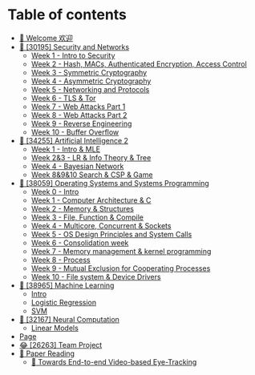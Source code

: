 # Table of contents

* [👋 Welcome 欢迎](README.md)
* [🔐 \[30195\] Security and Networks](30195-security-and-networks/README.md)
  * [Week 1 - Intro to Security](30195-security-and-networks/week-1-intro-to-security.md)
  * [Week 2 - Hash, MACs, Authenticated Encryption, Access Control](30195-security-and-networks/week-2-hash-macs-authenticated-encryption-access-control.md)
  * [Week 3 - Symmetric Cryptography](30195-security-and-networks/week-3-symmetric-cryptography.md)
  * [Week 4 - Asymmetric Cryptography](30195-security-and-networks/week-4-asymmetric-cryptography.md)
  * [Week 5 - Networking and Protocols](30195-security-and-networks/week-5-networking-and-protocols.md)
  * [Week 6 - TLS & Tor](30195-security-and-networks/week-6-tls-and-tor.md)
  * [Week 7 - Web Attacks Part 1](30195-security-and-networks/week-7-web-attacks-part-1.md)
  * [Week 8 - Web Attacks Part 2](30195-security-and-networks/week-8-web-attacks-part-2.md)
  * [Week 9 - Reverse Engineering](30195-security-and-networks/week-9-reverse-engineering.md)
  * [Week 10 - Buffer Overflow](30195-security-and-networks/week-10-buffer-overflow.md)
* [🤖 \[34255\] Artificial Intelligence 2](34255-artificial-intelligence-2/README.md)
  * [Week 1 - Intro & MLE](34255-artificial-intelligence-2/week-1-intro-and-mle.md)
  * [Week 2&3 - LR & Info Theory & Tree](34255-artificial-intelligence-2/week-2-and-3-lr-and-info-theory-and-tree.md)
  * [Week 4 - Bayesian Network](34255-artificial-intelligence-2/week-4-bayesian-network.md)
  * [Week 8&9&10 Search & CSP & Game](34255-artificial-intelligence-2/week-8-and-9-and-10-search-and-csp-and-game.md)
* [🐧 \[38059\] Operating Systems and Systems Programming](38059-operating-systems-and-systems-programming/README.md)
  * [Week 0 - Intro](38059-operating-systems-and-systems-programming/week-0-intro.md)
  * [Week 1 - Computer Architecture & C](38059-operating-systems-and-systems-programming/week-1-computer-architecture-and-c.md)
  * [Week 2 - Memory & Structures](38059-operating-systems-and-systems-programming/week-2-memory-and-structures.md)
  * [Week 3 - File, Function & Compile](38059-operating-systems-and-systems-programming/week-3-file-function-and-compile.md)
  * [Week 4 - Multicore, Concurrent & Sockets](38059-operating-systems-and-systems-programming/week-4-multicore-concurrent-and-sockets.md)
  * [Week 5 - OS Design Principles and System Calls](38059-operating-systems-and-systems-programming/week-5-os-design-principles-and-system-calls.md)
  * [Week 6 - Consolidation week](38059-operating-systems-and-systems-programming/week-6-consolidation-week.md)
  * [Week 7 - Memory management & kernel programming](38059-operating-systems-and-systems-programming/week-7-memory-management-and-kernel-programming.md)
  * [Week 8 - Process](38059-operating-systems-and-systems-programming/week-8-process.md)
  * [Week 9 - Mutual Exclusion for Cooperating Processes](38059-operating-systems-and-systems-programming/week-9-mutual-exclusion-for-cooperating-processes.md)
  * [Week 10 - File system & Device Drivers](38059-operating-systems-and-systems-programming/week-10-file-system-and-device-drivers.md)
* [👾 \[38965\] Machine Learning](38965-machine-learning/README.md)
  * [Intro](38965-machine-learning/intro.md)
  * [Logistic Regression](38965-machine-learning/logistic-regression.md)
  * [SVM](38965-machine-learning/svm.md)
* [🧠 \[32167\] Neural Computation](32167-neural-computation/README.md)
  * [Linear Models](32167-neural-computation/linear-models.md)
* [Page](page.md)
* [😂 \[26263\] Team Project](26263-team-project.md)
* [📜 Paper Reading](paper-reading/README.md)
  * [🔴 Towards End-to-end Video-based Eye-Tracking](paper-reading/towards-end-to-end-video-based-eye-tracking.md)
